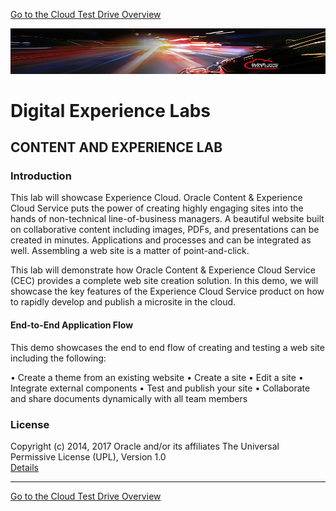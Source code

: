 
[Go to the Cloud Test Drive Overview](../README.md)

![](../../common/images/customer.logo2.png)

# Digital Experience Labs #

## CONTENT AND EXPERIENCE LAB ##

### Introduction ###

This lab will showcase Experience Cloud. Oracle Content & Experience Cloud Service puts the power of creating highly engaging sites into the hands of non-technical line-of-business managers. A beautiful website built on collaborative content including images, PDFs, and presentations can be created in minutes. Applications and processes and can be integrated as well. Assembling a web site is a matter of point-and-click.

This lab will demonstrate how Oracle Content & Experience Cloud Service (CEC) provides a complete web site creation solution. In this demo, we will showcase the key features of the Experience Cloud Service product on how to rapidly develop and publish a microsite in the cloud.

#### End-to-End Application Flow 

This demo showcases the end to end flow of creating and testing a web site including the following:

•	Create a theme from an existing website
•	Create a site
•	Edit a site
•	Integrate external components
•	Test and publish your site
•	Collaborate and share documents dynamically with all team members


### License ##
Copyright (c) 2014, 2017 Oracle and/or its affiliates
The Universal Permissive License (UPL), Version 1.0   
[Details](../common/license.md)

---
[Go to the Cloud Test Drive Overview](../README.md)
